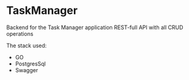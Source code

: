 # TaskManager

Backend for the Task Manager application
REST-full API with all CRUD operations

The stack used:

* GO
* PostgresSql
* Swagger
